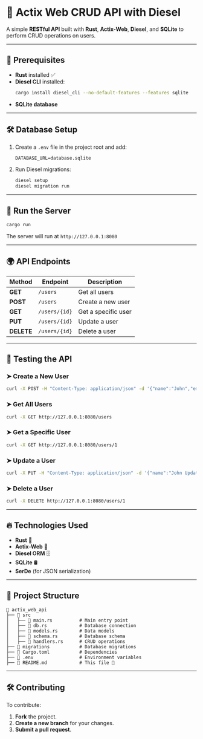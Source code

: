 # 🚀 Actix Web CRUD API with Diesel

A simple **RESTful API** built with **Rust**, **Actix-Web**, **Diesel**, and **SQLite** to perform CRUD operations on users.

---

## 📂 Prerequisites
- **Rust** installed ✅
- **Diesel CLI** installed:
  ```sh
  cargo install diesel_cli --no-default-features --features sqlite
  ```
- **SQLite database**

---

## 🛠 Database Setup
1. Create a `.env` file in the project root and add:
   ```
   DATABASE_URL=database.sqlite
   ```
2. Run Diesel migrations:
   ```sh
   diesel setup
   diesel migration run
   ```

---

## 🚀 Run the Server
```sh
cargo run
```
The server will run at `http://127.0.0.1:8080`

---

## 🌍 API Endpoints

| Method  | Endpoint       | Description          |
|---------|--------------|----------------------|
| **GET**  | `/users`      | Get all users       |
| **POST** | `/users`      | Create a new user   |
| **GET**  | `/users/{id}` | Get a specific user |
| **PUT**  | `/users/{id}` | Update a user       |
| **DELETE** | `/users/{id}` | Delete a user       |

---

## 📌 Testing the API
### ➤ **Create a New User**
```sh
curl -X POST -H "Content-Type: application/json" -d '{"name":"John","email":"john@example.com"}' http://127.0.0.1:8080/users
```

### ➤ **Get All Users**
```sh
curl -X GET http://127.0.0.1:8080/users
```

### ➤ **Get a Specific User**
```sh
curl -X GET http://127.0.0.1:8080/users/1
```

### ➤ **Update a User**
```sh
curl -X PUT -H "Content-Type: application/json" -d '{"name":"John Updated","email":"john_updated@example.com"}' http://127.0.0.1:8080/users/1
```

### ➤ **Delete a User**
```sh
curl -X DELETE http://127.0.0.1:8080/users/1
```

---

## 🔥 Technologies Used
- **Rust** 🦀
- **Actix-Web** 🚀
- **Diesel ORM** 🗄
- **SQLite** 🛢
- **SerDe** (for JSON serialization)

---

## 📜 Project Structure
```
📂 actix_web_api
├── 📂 src
│   ├── 📄 main.rs          # Main entry point
│   ├── 📄 db.rs            # Database connection
│   ├── 📄 models.rs        # Data models
│   ├── 📄 schema.rs        # Database schema
│   ├── 📄 handlers.rs      # CRUD operations
├── 📂 migrations           # Database migrations
├── 📄 Cargo.toml           # Dependencies
├── 📄 .env                 # Environment variables
├── 📄 README.md            # This file 📖
```

---

## 🛠 Contributing
To contribute:
1. **Fork** the project.
2. **Create a new branch** for your changes.
3. **Submit a pull request**.

